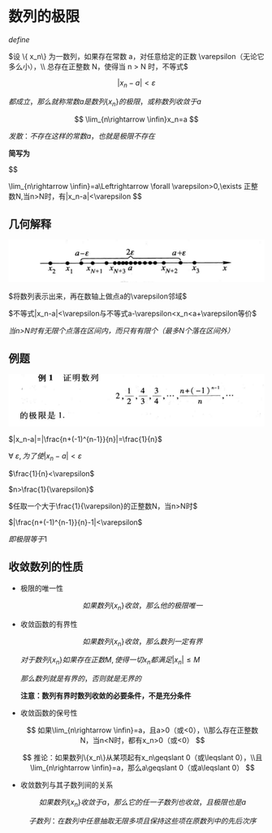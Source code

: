 
# 数列的极限

$define$

$设 \{ x_n\} 为一数列，如果存在常数 a，对任意给定的正数 \varepsilon（无论它多么小），\\
总存在正整数 N，使得当 n > N 时，不等式$

$$
|x_n-a|<\varepsilon
$$

$都成立，那么就称常数a是数列\{x_n\}的极限，或称数列收敛于a$

$$
\lim_{n\rightarrow \infin}x_n=a
$$

$发散：不存在这样的常数a，也就是极限不存在$

**简写为**

$$

\lim_{n\rightarrow \infin}=a\Leftrightarrow \forall  \varepsilon>0,\exists 正整数N,当n>N时，有|x_n-a|<\varepsilon
$$


## 几何解释

![](pictures/2022-10-22-13-51-32.png)

$将数列表示出来，再在数轴上做点a的\varepsilon邻域$

$不等式|x_n-a|<\varepsilon与不等式a-\varepsilon<x_n<a+\varepsilon等价$

*当n>N时有无限个点落在区间内，而只有有限个（最多N个落在区间外）*

## 例题

![](pictures/2022-10-22-13-59-15.png)


$|x_n-a|=|\frac{n+(-1)^{n-1}}{n}|=\frac{1}{n}$

$\forall \ \varepsilon,为了使|x_n-a|<\varepsilon$

$\frac{1}{n}<\varepsilon$

$n>\frac{1}{\varepsilon}$

$任取一个大于\frac{1}{\varepsilon}的正整数N，当n>N时$

$|\frac{n+(-1)^{n-1}}{n}-1|<\varepsilon$

$即极限等于1$

## 收敛数列的性质

- 极限的唯一性

    $$
    如果数列\{x_n\}收敛，那么他的极限唯一
    $$

- 收敛函数的有界性

    $$
    如果数列\{x_n\}收敛，那么数列一定有界
    $$

    $对于数列\{x_n\}如果存在正数M,使得一切x_n都满足|x_n|\leqslant M$

    $那么数列就是有界的，否则就是无界的$

    **注意：数列有界时数列收敛的必要条件，不是充分条件**

- 收敛函数的保号性

    $$
    如果\lim_{n\rightarrow \infin}=a，且a>0（或<0），\\那么存在正整数N，当n<N时，都有x_n>0（或<0）
    $$

    $$
    推论：如果数列\{x_n\}从某项起有x_n\geqslant 0（或\leqslant 0），\\且\lim_{n\rightarrow \infin}=a，那么a\geqslant 0（或a\leqslant 0）
    $$

- 收敛数列与其子数列间的关系
  
  $$
  如果数列\{x_n\}收敛于a，那么它的任一子数列也收敛，且极限也是a
  $$

  $$子数列：在数列中任意抽取无限多项且保持这些项在原数列中的先后次序$$


